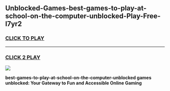 
## Unblocked-Games-best-games-to-play-at-school-on-the-computer-unblocked-Play-Free-l7yr2
<h3>
<a href="https://premium76.site?title=best-games-to-play-at-school-on-the-computer-unblocked&ref=15A">CLICK TO PLAY</a></h3>
<hr>

<h3>
<a href="https://premium76.site?title=best-games-to-play-at-school-on-the-computer-unblocked&ref=15A">CLICK 2 PLAY</a>
  
</h3>

<a href="https://premium76.site?title=best-games-to-play-at-school-on-the-computer-unblocked&ref=15A"><img src="https://clearcache.store/games.png"></a>


**best-games-to-play-at-school-on-the-computer-unblocked games unblocked: Your Gateway to Fun and Accessible Online Gaming**
